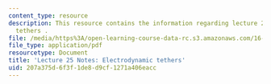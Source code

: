 ```yaml
---
content_type: resource
description: This resource contains the information regarding lecture 25 notes electrodynamic
  tethers .
file: /media/https%3A/open-learning-course-data-rc.s3.amazonaws.com/16-522-space-propulsion-spring-2015/207a375d6f3f1de8d9cf1271a406eacc_MIT16_522S15_Lecture25.pdf
file_type: application/pdf
resourcetype: Document
title: 'Lecture 25 Notes: Electrodynamic tethers'
uid: 207a375d-6f3f-1de8-d9cf-1271a406eacc
---
```

